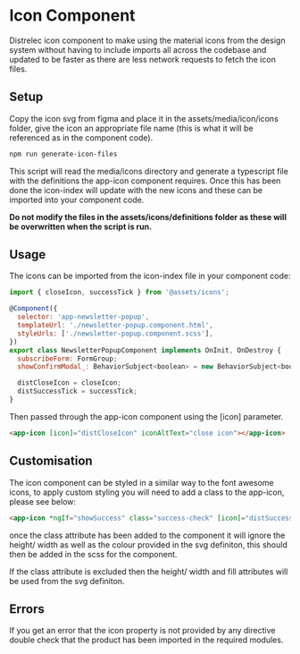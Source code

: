 # Icon Component

Distrelec icon component to make using the material icons from the design system without having to include imports all across the codebase and updated to be faster as there are less network requests to fetch the icon files.

## Setup

Copy the icon svg from figma and place it in the assets/media/icon/icons folder, give the icon an appropriate file name (this is what it will be referenced as in the component code).

```bash
npm run generate-icon-files
```

This script will read the media/icons directory and generate a typescript file with the definitions the app-icon component requires. Once this has been done the icon-index will update with the new icons and these can be imported into your component code.

**Do not modify the files in the assets/icons/definitions folder as these will be overwritten when the script is run.**

## Usage

The icons can be imported from the icon-index file in your component code:

```javascript
import { closeIcon, successTick } from '@assets/icons';

@Component({
  selector: 'app-newsletter-popup',
  templateUrl: './newsletter-popup.component.html',
  styleUrls: ['./newsletter-popup.component.scss'],
})
export class NewsletterPopupComponent implements OnInit, OnDestroy {
  subscribeForm: FormGroup;
  showConfirmModal_: BehaviorSubject<boolean> = new BehaviorSubject<boolean>(false);

  distCloseIcon = closeIcon;
  distSuccessTick = successTick;
}
```

Then passed through the app-icon component using the [icon] parameter.

```html
<app-icon [icon]="distCloseIcon" iconAltText="close icon"></app-icon>
```

## Customisation

The icon component can be styled in a similar way to the font awesome icons, to apply custom styling you will need to add a class to the app-icon, please see below:

```html
<app-icon *ngIf="showSuccess" class="success-check" [icon]="distSuccessTick" iconAltText="success check"></app-icon>
```

once the class attribute has been added to the component it will ignore the height/ width as well as the colour provided in the svg definiton, this should then be added in the scss for the component.

If the class attribute is excluded then the height/ width and fill attributes will be used from the svg definiton.

## Errors

If you get an error that the icon property is not provided by any directive double check that the product has been imported in the required modules.
